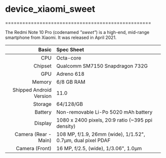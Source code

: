 # device_xiaomi_sweet

===================================================



The Redmi Note 10 Pro (codenamed _"sweet"_) is a high-end, mid-range smartphone from Xiaomi.
It was released in April 2021.

| Basic                   | Spec Sheet                                                                                                                     |
| -----------------------:|:------------------------------------------------------------------------------------------------------------------------------ |
| CPU                     | Octa-core                                                                                                                      |
| Chipset                 |  Qualcomm SM7150 Snapdragon 732G                                                                                                           |
| GPU                     |   Adreno 618                                                                                                                |
| Memory                  | 6/8 GB RAM                                                                                                                     |
| Shipped Android Version | 11.0                                                                                                                            |
| Storage                 | 64/128/GB                                                                                                                  |
| Battery                 | Non-removable Li-Po 5020 mAh battery                                                                                           |
| Display                 | 1080 x 2400 pixels, 20:9 ratio (~395 ppi density)                                                                            |
| Camera (Rear - Main)    | 108 MP, f/1.9, 26mm (wide), 1/1.52", 0.7µm, dual pixel PDAF                                                                                 |
| Camera (Front)          | 16 MP, f/2.5, (wide), 1/3.06", 1.0µm
